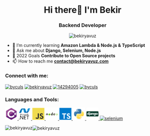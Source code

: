 <h1 align="center">Hi there👋 I'm Bekir</h1>
<h3 align="center">Backend Developer</h3>

<p align="center"> <img src="https://komarev.com/ghpvc/?username=bekiryavuz&label=Profile%20views&color=0e75b6&style=flat" alt="bekiryavuz" /> </p>

- 🌱 I’m currently learning **Amazon Lambda & Node.js & TypeScript**
- 💬 Ask me about **Django, Selenium, Node.js**
- 🥅 2022 Goals **Contribute to Open Source projects**
- 📫 How to reach me **contact@bekiryavuz.com**

<h3 align="left">Connect with me:</h3>
<p align="left">
<a href="https://twitter.com/byculs" target="blank"><img align="center" src="https://raw.githubusercontent.com/rahuldkjain/github-profile-readme-generator/master/src/images/icons/Social/twitter.svg" alt="byculs" height="30" width="40" /></a>
<a href="https://linkedin.com/in/bekiryavuz" target="blank"><img align="center" src="https://raw.githubusercontent.com/rahuldkjain/github-profile-readme-generator/master/src/images/icons/Social/linked-in-alt.svg" alt="bekiryavuz" height="30" width="40" /></a>
<a href="https://stackoverflow.com/users/14294005" target="blank"><img align="center" src="https://raw.githubusercontent.com/rahuldkjain/github-profile-readme-generator/master/src/images/icons/Social/stack-overflow.svg" alt="14294005" height="30" width="40" /></a>
<a href="https://www.hackerrank.com/byculs" target="blank"><img align="center" src="https://raw.githubusercontent.com/rahuldkjain/github-profile-readme-generator/master/src/images/icons/Social/hackerrank.svg" alt="byculs" height="30" width="40" /></a>
</p>

<h3 align="left">Languages and Tools:</h3>
<p align="left"> <a href="https://www.w3schools.com/cs/" target="_blank" rel="noreferrer"> <img src="https://raw.githubusercontent.com/devicons/devicon/master/icons/csharp/csharp-original.svg" alt="csharp" width="40" height="40"/> </a> <a href="https://dotnet.microsoft.com/" target="_blank" rel="noreferrer"> <img src="https://raw.githubusercontent.com/devicons/devicon/master/icons/dot-net/dot-net-original-wordmark.svg" alt="dotnet" width="40" height="40"/> </a>  <a href="https://developer.mozilla.org/en-US/docs/Web/JavaScript" target="_blank" rel="noreferrer"> <img src="https://raw.githubusercontent.com/devicons/devicon/master/icons/javascript/javascript-original.svg" alt="javascript" width="40" height="40"/> </a> <a href="https://nodejs.org" target="_blank" rel="noreferrer"> <img src="https://raw.githubusercontent.com/devicons/devicon/master/icons/nodejs/nodejs-original-wordmark.svg" alt="nodejs" width="40" height="40"/> </a> <a href="https://www.typescriptlang.org/" target="_blank" rel="noreferrer"> <img src="https://raw.githubusercontent.com/devicons/devicon/master/icons/typescript/typescript-original.svg" alt="typescript" width="40" height="40"/> </a>  <a href="https://www.python.org" target="_blank" rel="noreferrer"> <img src="https://raw.githubusercontent.com/devicons/devicon/master/icons/python/python-original.svg" alt="python" width="40" height="40"/> </a> <a href="https://www.djangoproject.com/" target="_blank" rel="noreferrer"> <img src="https://raw.githubusercontent.com/devicons/devicon/master/icons/django/django-original.svg" alt="django" width="40" height="40"/> </a> <a href="https://www.selenium.dev" target="_blank" rel="noreferrer"> <img src="https://raw.githubusercontent.com/detain/svg-logos/780f25886640cef088af994181646db2f6b1a3f8/svg/selenium-logo.svg" alt="selenium" width="40" height="40"/> </a>   </p>

<p align="left"><img align="left" src="https://github-readme-stats.vercel.app/api/top-langs?username=bekiryavuz&show_icons=true&locale=en&layout=compact" alt="bekiryavuz" /></p> 

<p align="left"><img align="center" src="https://github-readme-streak-stats.herokuapp.com/?user=bekiryavuz&" alt="bekiryavuz" /></p>
